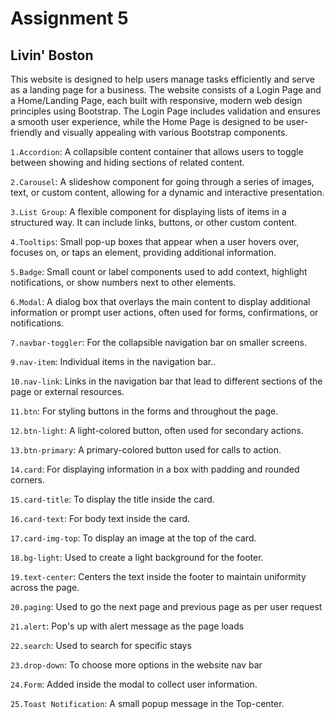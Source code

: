 # Assignment 5

## Livin' Boston

This website is designed to help users manage tasks efficiently and serve as a landing page for a business. The website consists of a Login Page and a Home/Landing Page, each built with responsive, modern web design principles using Bootstrap. The Login Page includes validation and ensures a smooth user experience, while the Home Page is designed to be user-friendly and visually appealing with various Bootstrap components.


`1.Accordion`:
A collapsible content container that allows users to toggle between showing and hiding sections of related content.

`2.Carousel`:
A slideshow component for going through a series of images, text, or custom content, allowing for a dynamic and interactive presentation.

`3.List Group`:
A flexible component for displaying lists of items in a structured way. It can include links, buttons, or other custom content.

`4.Tooltips`:
Small pop-up boxes that appear when a user hovers over, focuses on, or taps an element, providing additional information.

`5.Badge`:
Small count or label components used to add context, highlight notifications, or show numbers next to other elements.

`6.Modal`:
A dialog box that overlays the main content to display additional information or prompt user actions, often used for forms, confirmations, or notifications.

`7.navbar-toggler`:
 For the collapsible navigation bar on smaller screens.

`9.nav-item`: 
Individual items in the navigation bar..

`10.nav-link`: 
Links in the navigation bar that lead to different sections of the page or external resources.

`11.btn`:
 For styling buttons in the forms and throughout the page.

`12.btn-light`: 
A light-colored button, often used for secondary actions.

`13.btn-primary`:
 A primary-colored button used for calls to action.

`14.card`:
For displaying information in a box with padding and rounded corners.

`15.card-title`: 
To display the title inside the card.

`16.card-text`: 
For body text inside the card.

`17.card-img-top`:
To display an image at the top of the card.

`18.bg-light`: 
Used to create a light background for the footer.

`19.text-center`: 
Centers the text inside the footer to maintain uniformity across the page.

`20.paging`:
Used to go the next page and previous page as per user request

`21.alert`:
Pop's up with alert message as the page loads

`22.search`:
Used to search for specific stays

`23.drop-down`:
To choose more options in the website nav bar

`24.Form`:
Added inside the modal to collect user information.

`25.Toast Notification`: 
A small popup message in the Top-center.